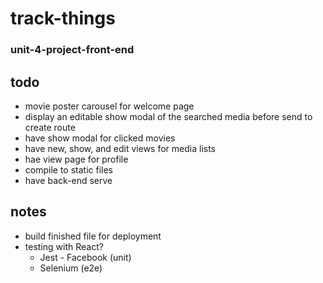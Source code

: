 # track-things

### unit-4-project-front-end

## todo

- movie poster carousel for welcome page
- display an editable show modal of the searched media before send to create route
- have show modal for clicked movies
- have new, show, and edit views for media lists
- hae view page for profile
- compile to static files
- have back-end serve

## notes

- build finished file for deployment
- testing with React?
  - Jest - Facebook (unit)
  - Selenium (e2e)
